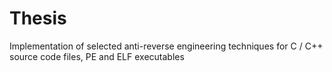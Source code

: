 Thesis
======

Implementation of selected anti-reverse engineering techniques for C / C++ source code files, PE and ELF executables
